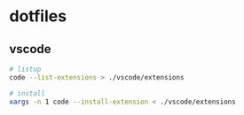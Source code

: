 # dotfiles

## vscode

```bash
# listup
code --list-extensions > ./vscode/extensions

# install
xargs -n 1 code --install-extension < ./vscode/extensions
```
